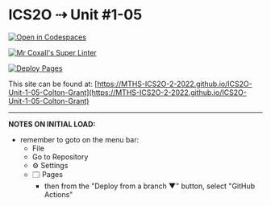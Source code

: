 # ICS2O ⇢ Unit #1-05

[![Open in Codespaces](https://classroom.github.com/assets/launch-codespace-f4981d0f882b2a3f0472912d15f9806d57e124e0fc890972558857b51b24a6f9.svg)](https://classroom.github.com/open-in-codespaces?assignment_repo_id=10224233)

[![Mr Coxall's Super Linter](https://github.com/MTHS-ICS2O-2-2022/ICS2O-Unit-1-05-Colton-Grant/workflows/Mr%20Coxall's%20Super%20Linter/badge.svg)](https://github.com/MTHS-ICS2O-2-2022/ICS2O-Unit-1-05-Colton-Grant/actions)

[![Deploy Pages](https://github.com/MTHS-ICS2O-2-2022/ICS2O-Unit-1-05-Colton-Grant/workflows/Deploy%20Pages/badge.svg)](https://github.com/MTHS-ICS2O-2-2022/ICS2O-Unit-1-05-Colton-Grant/actions)

This site can be found at: [https://MTHS-ICS2O-2-2022.github.io/ICS2O-Unit-1-05-Colton-Grant](https://MTHS-ICS2O-2-2022.github.io/ICS2O-Unit-1-05-Colton-Grant)

---

**NOTES ON INITIAL LOAD:**
- remember to goto on the menu bar:
  - File
  - Go to Repository
  - ⚙ Settings
  - 🗔 Pages
    - then from the "Deploy from a branch ▼" button, select "GitHub Actions"
